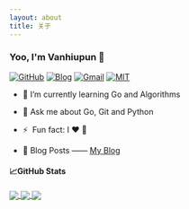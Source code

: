 ```yaml
---
layout: about
title: 关于
---
```


### Yoo, I'm Vanhiupun 👋

[![ GitHub ](https://img.shields.io/badge/Github-%E4%BB%93%E5%BA%93-red?style=flat-square&logo=github&logoColor=ffffff&color=f3a306)](https://github.com/vanhiupun)
[![ Blog ](https://img.shields.io/badge/Blog-%E5%8D%9A%E5%AE%A2-red?style=flat-square&logo=Blogger&logoColor=ffffff&color=f3a306)](https://vanhiupun.github.io)
[![ Gmail ](https://img.shields.io/badge/Gmail-%E9%82%AE%E7%AE%B1-red?style=flat-square&logo=Gmail&logoColor=ffffff&color=f3a306)](mailto:fanxiaobin422@gmail.com)
[![ MIT ](https://img.shields.io/badge/License-MIT-red?style=flat-square&logo=Mitsubishi&logoColor=ffffff&color=f3a306)](https://github.com/vanhiupun/Vanhiupun.github.io/blob/c0c037532393ee2718892f87b200a0bbe33e7eb9/License)

- 🌱 I’m currently learning Go and Algorithms

- 💬 Ask me about Go, Git and Python
- ⚡ &nbsp;Fun fact: I :heart: :dog:

- 📕 Blog Posts —— [My Blog](https://vanhiupun.github.io/)

#### 📈GitHub Stats

<a href="https://github.com/vanhiupun/vanhiupun">
  <img align="center" src="https://github-readme-stats.vercel.app/api/top-langs/?username=vanhiupun&show_icons=true&theme=onedark&layout=compact&)" />
</a>

<a href="https://github.com/vanhiupun/vanhiupun">
  <img align="center" src="https://github-readme-stats.vercel.app/api?username=vanhiupun&show_icons=true&theme=onedark&hide=prs&include_all_commits=true&count_private=true&" />
</a>

 <img align="center" src="https://github-readme-stats.vercel.app/api/wakatime?username=vanhiupun&theme=onedark&layout=compact& " />
</a>
